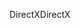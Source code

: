 <span data-ttu-id="9879b-101">DirectX</span><span class="sxs-lookup"><span data-stu-id="9879b-101">DirectX</span></span>